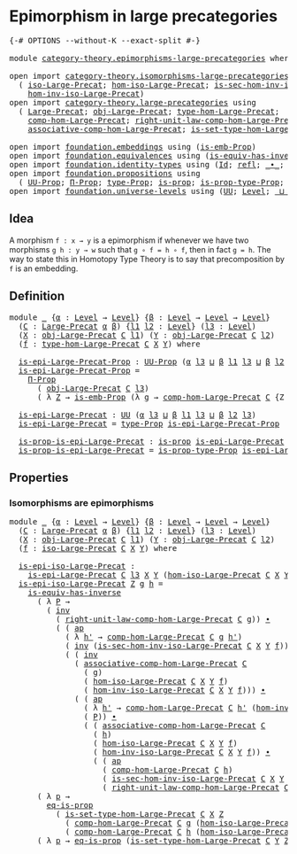 # Epimorphism in large precategories

<pre class="Agda"><a id="47" class="Symbol">{-#</a> <a id="51" class="Keyword">OPTIONS</a> <a id="59" class="Pragma">--without-K</a> <a id="71" class="Pragma">--exact-split</a> <a id="85" class="Symbol">#-}</a>

<a id="90" class="Keyword">module</a> <a id="97" href="category-theory.epimorphisms-large-precategories.html" class="Module">category-theory.epimorphisms-large-precategories</a> <a id="146" class="Keyword">where</a>

<a id="153" class="Keyword">open</a> <a id="158" class="Keyword">import</a> <a id="165" href="category-theory.isomorphisms-large-precategories.html" class="Module">category-theory.isomorphisms-large-precategories</a> <a id="214" class="Keyword">using</a>
  <a id="222" class="Symbol">(</a> <a id="224" href="category-theory.isomorphisms-large-precategories.html#1875" class="Function">iso-Large-Precat</a><a id="240" class="Symbol">;</a> <a id="242" href="category-theory.isomorphisms-large-precategories.html#2021" class="Function">hom-iso-Large-Precat</a><a id="262" class="Symbol">;</a> <a id="264" href="category-theory.isomorphisms-large-precategories.html#2396" class="Function">is-sec-hom-inv-iso-Large-Precat</a><a id="295" class="Symbol">;</a>
    <a id="301" href="category-theory.isomorphisms-large-precategories.html#2276" class="Function">hom-inv-iso-Large-Precat</a><a id="325" class="Symbol">)</a>
<a id="327" class="Keyword">open</a> <a id="332" class="Keyword">import</a> <a id="339" href="category-theory.large-precategories.html" class="Module">category-theory.large-precategories</a> <a id="375" class="Keyword">using</a>
  <a id="383" class="Symbol">(</a> <a id="385" href="category-theory.large-precategories.html#654" class="Record">Large-Precat</a><a id="397" class="Symbol">;</a> <a id="399" href="category-theory.large-precategories.html#772" class="Field">obj-Large-Precat</a><a id="415" class="Symbol">;</a> <a id="417" href="category-theory.large-precategories.html#2369" class="Function">type-hom-Large-Precat</a><a id="438" class="Symbol">;</a>
    <a id="444" href="category-theory.large-precategories.html#938" class="Field">comp-hom-Large-Precat</a><a id="465" class="Symbol">;</a> <a id="467" href="category-theory.large-precategories.html#1956" class="Field">right-unit-law-comp-hom-Large-Precat</a><a id="503" class="Symbol">;</a>
    <a id="509" href="category-theory.large-precategories.html#1294" class="Field">associative-comp-hom-Large-Precat</a><a id="542" class="Symbol">;</a> <a id="544" href="category-theory.large-precategories.html#2469" class="Function">is-set-type-hom-Large-Precat</a><a id="572" class="Symbol">)</a>

<a id="575" class="Keyword">open</a> <a id="580" class="Keyword">import</a> <a id="587" href="foundation.embeddings.html" class="Module">foundation.embeddings</a> <a id="609" class="Keyword">using</a> <a id="615" class="Symbol">(</a><a id="616" href="foundation.embeddings.html#1693" class="Function">is-emb-Prop</a><a id="627" class="Symbol">)</a>
<a id="629" class="Keyword">open</a> <a id="634" class="Keyword">import</a> <a id="641" href="foundation.equivalences.html" class="Module">foundation.equivalences</a> <a id="665" class="Keyword">using</a> <a id="671" class="Symbol">(</a><a id="672" href="foundation-core.equivalences.html#2999" class="Function">is-equiv-has-inverse</a><a id="692" class="Symbol">)</a>
<a id="694" class="Keyword">open</a> <a id="699" class="Keyword">import</a> <a id="706" href="foundation.identity-types.html" class="Module">foundation.identity-types</a> <a id="732" class="Keyword">using</a> <a id="738" class="Symbol">(</a><a id="739" href="foundation-core.identity-types.html#641" class="Datatype">Id</a><a id="741" class="Symbol">;</a> <a id="743" href="foundation-core.identity-types.html#694" class="InductiveConstructor">refl</a><a id="747" class="Symbol">;</a> <a id="749" href="foundation-core.identity-types.html#1239" class="Function Operator">_∙_</a><a id="752" class="Symbol">;</a> <a id="754" href="foundation-core.identity-types.html#2853" class="Function">ap</a><a id="756" class="Symbol">;</a> <a id="758" href="foundation-core.identity-types.html#1552" class="Function">inv</a><a id="761" class="Symbol">)</a>
<a id="763" class="Keyword">open</a> <a id="768" class="Keyword">import</a> <a id="775" href="foundation.propositions.html" class="Module">foundation.propositions</a> <a id="799" class="Keyword">using</a>
  <a id="807" class="Symbol">(</a> <a id="809" href="foundation-core.propositions.html#1380" class="Function">UU-Prop</a><a id="816" class="Symbol">;</a> <a id="818" href="foundation-core.propositions.html#6683" class="Function">Π-Prop</a><a id="824" class="Symbol">;</a> <a id="826" href="foundation-core.propositions.html#1482" class="Function">type-Prop</a><a id="835" class="Symbol">;</a> <a id="837" href="foundation-core.propositions.html#1295" class="Function">is-prop</a><a id="844" class="Symbol">;</a> <a id="846" href="foundation-core.propositions.html#1549" class="Function">is-prop-type-Prop</a><a id="863" class="Symbol">;</a> <a id="865" href="foundation-core.propositions.html#2707" class="Function">eq-is-prop</a><a id="875" class="Symbol">)</a>
<a id="877" class="Keyword">open</a> <a id="882" class="Keyword">import</a> <a id="889" href="foundation.universe-levels.html" class="Module">foundation.universe-levels</a> <a id="916" class="Keyword">using</a> <a id="922" class="Symbol">(</a><a id="923" href="foundation-core.universe-levels.html#222" class="Primitive">UU</a><a id="925" class="Symbol">;</a> <a id="927" href="Agda.Primitive.html#597" class="Postulate">Level</a><a id="932" class="Symbol">;</a> <a id="934" href="Agda.Primitive.html#810" class="Primitive Operator">_⊔_</a><a id="937" class="Symbol">)</a>
</pre>
## Idea

A morphism `f : x → y` is a epimorphism if whenever we have two morphisms `g h : y → w` such that `g ∘ f = h ∘ f`, then in fact `g = h`. The way to state this in Homotopy Type Theory is to say that precomposition by `f` is an embedding.

## Definition

<pre class="Agda"><a id="1214" class="Keyword">module</a> <a id="1221" href="category-theory.epimorphisms-large-precategories.html#1221" class="Module">_</a> <a id="1223" class="Symbol">{</a><a id="1224" href="category-theory.epimorphisms-large-precategories.html#1224" class="Bound">α</a> <a id="1226" class="Symbol">:</a> <a id="1228" href="Agda.Primitive.html#597" class="Postulate">Level</a> <a id="1234" class="Symbol">→</a> <a id="1236" href="Agda.Primitive.html#597" class="Postulate">Level</a><a id="1241" class="Symbol">}</a> <a id="1243" class="Symbol">{</a><a id="1244" href="category-theory.epimorphisms-large-precategories.html#1244" class="Bound">β</a> <a id="1246" class="Symbol">:</a> <a id="1248" href="Agda.Primitive.html#597" class="Postulate">Level</a> <a id="1254" class="Symbol">→</a> <a id="1256" href="Agda.Primitive.html#597" class="Postulate">Level</a> <a id="1262" class="Symbol">→</a> <a id="1264" href="Agda.Primitive.html#597" class="Postulate">Level</a><a id="1269" class="Symbol">}</a>
  <a id="1273" class="Symbol">(</a><a id="1274" href="category-theory.epimorphisms-large-precategories.html#1274" class="Bound">C</a> <a id="1276" class="Symbol">:</a> <a id="1278" href="category-theory.large-precategories.html#654" class="Record">Large-Precat</a> <a id="1291" href="category-theory.epimorphisms-large-precategories.html#1224" class="Bound">α</a> <a id="1293" href="category-theory.epimorphisms-large-precategories.html#1244" class="Bound">β</a><a id="1294" class="Symbol">)</a> <a id="1296" class="Symbol">{</a><a id="1297" href="category-theory.epimorphisms-large-precategories.html#1297" class="Bound">l1</a> <a id="1300" href="category-theory.epimorphisms-large-precategories.html#1300" class="Bound">l2</a> <a id="1303" class="Symbol">:</a> <a id="1305" href="Agda.Primitive.html#597" class="Postulate">Level</a><a id="1310" class="Symbol">}</a> <a id="1312" class="Symbol">(</a><a id="1313" href="category-theory.epimorphisms-large-precategories.html#1313" class="Bound">l3</a> <a id="1316" class="Symbol">:</a> <a id="1318" href="Agda.Primitive.html#597" class="Postulate">Level</a><a id="1323" class="Symbol">)</a>
  <a id="1327" class="Symbol">(</a><a id="1328" href="category-theory.epimorphisms-large-precategories.html#1328" class="Bound">X</a> <a id="1330" class="Symbol">:</a> <a id="1332" href="category-theory.large-precategories.html#772" class="Field">obj-Large-Precat</a> <a id="1349" href="category-theory.epimorphisms-large-precategories.html#1274" class="Bound">C</a> <a id="1351" href="category-theory.epimorphisms-large-precategories.html#1297" class="Bound">l1</a><a id="1353" class="Symbol">)</a> <a id="1355" class="Symbol">(</a><a id="1356" href="category-theory.epimorphisms-large-precategories.html#1356" class="Bound">Y</a> <a id="1358" class="Symbol">:</a> <a id="1360" href="category-theory.large-precategories.html#772" class="Field">obj-Large-Precat</a> <a id="1377" href="category-theory.epimorphisms-large-precategories.html#1274" class="Bound">C</a> <a id="1379" href="category-theory.epimorphisms-large-precategories.html#1300" class="Bound">l2</a><a id="1381" class="Symbol">)</a>
  <a id="1385" class="Symbol">(</a><a id="1386" href="category-theory.epimorphisms-large-precategories.html#1386" class="Bound">f</a> <a id="1388" class="Symbol">:</a> <a id="1390" href="category-theory.large-precategories.html#2369" class="Function">type-hom-Large-Precat</a> <a id="1412" href="category-theory.epimorphisms-large-precategories.html#1274" class="Bound">C</a> <a id="1414" href="category-theory.epimorphisms-large-precategories.html#1328" class="Bound">X</a> <a id="1416" href="category-theory.epimorphisms-large-precategories.html#1356" class="Bound">Y</a><a id="1417" class="Symbol">)</a> <a id="1419" class="Keyword">where</a>

  <a id="1428" href="category-theory.epimorphisms-large-precategories.html#1428" class="Function">is-epi-Large-Precat-Prop</a> <a id="1453" class="Symbol">:</a> <a id="1455" href="foundation-core.propositions.html#1380" class="Function">UU-Prop</a> <a id="1463" class="Symbol">(</a><a id="1464" href="category-theory.epimorphisms-large-precategories.html#1224" class="Bound">α</a> <a id="1466" href="category-theory.epimorphisms-large-precategories.html#1313" class="Bound">l3</a> <a id="1469" href="Agda.Primitive.html#810" class="Primitive Operator">⊔</a> <a id="1471" href="category-theory.epimorphisms-large-precategories.html#1244" class="Bound">β</a> <a id="1473" href="category-theory.epimorphisms-large-precategories.html#1297" class="Bound">l1</a> <a id="1476" href="category-theory.epimorphisms-large-precategories.html#1313" class="Bound">l3</a> <a id="1479" href="Agda.Primitive.html#810" class="Primitive Operator">⊔</a> <a id="1481" href="category-theory.epimorphisms-large-precategories.html#1244" class="Bound">β</a> <a id="1483" href="category-theory.epimorphisms-large-precategories.html#1300" class="Bound">l2</a> <a id="1486" href="category-theory.epimorphisms-large-precategories.html#1313" class="Bound">l3</a><a id="1488" class="Symbol">)</a>
  <a id="1492" href="category-theory.epimorphisms-large-precategories.html#1428" class="Function">is-epi-Large-Precat-Prop</a> <a id="1517" class="Symbol">=</a>
    <a id="1523" href="foundation-core.propositions.html#6683" class="Function">Π-Prop</a>
      <a id="1536" class="Symbol">(</a> <a id="1538" href="category-theory.large-precategories.html#772" class="Field">obj-Large-Precat</a> <a id="1555" href="category-theory.epimorphisms-large-precategories.html#1274" class="Bound">C</a> <a id="1557" href="category-theory.epimorphisms-large-precategories.html#1313" class="Bound">l3</a><a id="1559" class="Symbol">)</a>
      <a id="1567" class="Symbol">(</a> <a id="1569" class="Symbol">λ</a> <a id="1571" href="category-theory.epimorphisms-large-precategories.html#1571" class="Bound">Z</a> <a id="1573" class="Symbol">→</a> <a id="1575" href="foundation.embeddings.html#1693" class="Function">is-emb-Prop</a> <a id="1587" class="Symbol">(λ</a> <a id="1590" href="category-theory.epimorphisms-large-precategories.html#1590" class="Bound">g</a> <a id="1592" class="Symbol">→</a> <a id="1594" href="category-theory.large-precategories.html#938" class="Field">comp-hom-Large-Precat</a> <a id="1616" href="category-theory.epimorphisms-large-precategories.html#1274" class="Bound">C</a> <a id="1618" class="Symbol">{</a><a id="1619" class="Argument">Z</a> <a id="1621" class="Symbol">=</a> <a id="1623" href="category-theory.epimorphisms-large-precategories.html#1571" class="Bound">Z</a><a id="1624" class="Symbol">}</a> <a id="1626" href="category-theory.epimorphisms-large-precategories.html#1590" class="Bound">g</a> <a id="1628" href="category-theory.epimorphisms-large-precategories.html#1386" class="Bound">f</a><a id="1629" class="Symbol">))</a>

  <a id="1635" href="category-theory.epimorphisms-large-precategories.html#1635" class="Function">is-epi-Large-Precat</a> <a id="1655" class="Symbol">:</a> <a id="1657" href="foundation-core.universe-levels.html#222" class="Primitive">UU</a> <a id="1660" class="Symbol">(</a><a id="1661" href="category-theory.epimorphisms-large-precategories.html#1224" class="Bound">α</a> <a id="1663" href="category-theory.epimorphisms-large-precategories.html#1313" class="Bound">l3</a> <a id="1666" href="Agda.Primitive.html#810" class="Primitive Operator">⊔</a> <a id="1668" href="category-theory.epimorphisms-large-precategories.html#1244" class="Bound">β</a> <a id="1670" href="category-theory.epimorphisms-large-precategories.html#1297" class="Bound">l1</a> <a id="1673" href="category-theory.epimorphisms-large-precategories.html#1313" class="Bound">l3</a> <a id="1676" href="Agda.Primitive.html#810" class="Primitive Operator">⊔</a> <a id="1678" href="category-theory.epimorphisms-large-precategories.html#1244" class="Bound">β</a> <a id="1680" href="category-theory.epimorphisms-large-precategories.html#1300" class="Bound">l2</a> <a id="1683" href="category-theory.epimorphisms-large-precategories.html#1313" class="Bound">l3</a><a id="1685" class="Symbol">)</a>
  <a id="1689" href="category-theory.epimorphisms-large-precategories.html#1635" class="Function">is-epi-Large-Precat</a> <a id="1709" class="Symbol">=</a> <a id="1711" href="foundation-core.propositions.html#1482" class="Function">type-Prop</a> <a id="1721" href="category-theory.epimorphisms-large-precategories.html#1428" class="Function">is-epi-Large-Precat-Prop</a>

  <a id="1749" href="category-theory.epimorphisms-large-precategories.html#1749" class="Function">is-prop-is-epi-Large-Precat</a> <a id="1777" class="Symbol">:</a> <a id="1779" href="foundation-core.propositions.html#1295" class="Function">is-prop</a> <a id="1787" href="category-theory.epimorphisms-large-precategories.html#1635" class="Function">is-epi-Large-Precat</a>
  <a id="1809" href="category-theory.epimorphisms-large-precategories.html#1749" class="Function">is-prop-is-epi-Large-Precat</a> <a id="1837" class="Symbol">=</a> <a id="1839" href="foundation-core.propositions.html#1549" class="Function">is-prop-type-Prop</a> <a id="1857" href="category-theory.epimorphisms-large-precategories.html#1428" class="Function">is-epi-Large-Precat-Prop</a>
</pre>
## Properties

### Isomorphisms are epimorphisms

<pre class="Agda"><a id="1945" class="Keyword">module</a> <a id="1952" href="category-theory.epimorphisms-large-precategories.html#1952" class="Module">_</a> <a id="1954" class="Symbol">{</a><a id="1955" href="category-theory.epimorphisms-large-precategories.html#1955" class="Bound">α</a> <a id="1957" class="Symbol">:</a> <a id="1959" href="Agda.Primitive.html#597" class="Postulate">Level</a> <a id="1965" class="Symbol">→</a> <a id="1967" href="Agda.Primitive.html#597" class="Postulate">Level</a><a id="1972" class="Symbol">}</a> <a id="1974" class="Symbol">{</a><a id="1975" href="category-theory.epimorphisms-large-precategories.html#1975" class="Bound">β</a> <a id="1977" class="Symbol">:</a> <a id="1979" href="Agda.Primitive.html#597" class="Postulate">Level</a> <a id="1985" class="Symbol">→</a> <a id="1987" href="Agda.Primitive.html#597" class="Postulate">Level</a> <a id="1993" class="Symbol">→</a> <a id="1995" href="Agda.Primitive.html#597" class="Postulate">Level</a><a id="2000" class="Symbol">}</a>
  <a id="2004" class="Symbol">(</a><a id="2005" href="category-theory.epimorphisms-large-precategories.html#2005" class="Bound">C</a> <a id="2007" class="Symbol">:</a> <a id="2009" href="category-theory.large-precategories.html#654" class="Record">Large-Precat</a> <a id="2022" href="category-theory.epimorphisms-large-precategories.html#1955" class="Bound">α</a> <a id="2024" href="category-theory.epimorphisms-large-precategories.html#1975" class="Bound">β</a><a id="2025" class="Symbol">)</a> <a id="2027" class="Symbol">{</a><a id="2028" href="category-theory.epimorphisms-large-precategories.html#2028" class="Bound">l1</a> <a id="2031" href="category-theory.epimorphisms-large-precategories.html#2031" class="Bound">l2</a> <a id="2034" class="Symbol">:</a> <a id="2036" href="Agda.Primitive.html#597" class="Postulate">Level</a><a id="2041" class="Symbol">}</a> <a id="2043" class="Symbol">(</a><a id="2044" href="category-theory.epimorphisms-large-precategories.html#2044" class="Bound">l3</a> <a id="2047" class="Symbol">:</a> <a id="2049" href="Agda.Primitive.html#597" class="Postulate">Level</a><a id="2054" class="Symbol">)</a>
  <a id="2058" class="Symbol">(</a><a id="2059" href="category-theory.epimorphisms-large-precategories.html#2059" class="Bound">X</a> <a id="2061" class="Symbol">:</a> <a id="2063" href="category-theory.large-precategories.html#772" class="Field">obj-Large-Precat</a> <a id="2080" href="category-theory.epimorphisms-large-precategories.html#2005" class="Bound">C</a> <a id="2082" href="category-theory.epimorphisms-large-precategories.html#2028" class="Bound">l1</a><a id="2084" class="Symbol">)</a> <a id="2086" class="Symbol">(</a><a id="2087" href="category-theory.epimorphisms-large-precategories.html#2087" class="Bound">Y</a> <a id="2089" class="Symbol">:</a> <a id="2091" href="category-theory.large-precategories.html#772" class="Field">obj-Large-Precat</a> <a id="2108" href="category-theory.epimorphisms-large-precategories.html#2005" class="Bound">C</a> <a id="2110" href="category-theory.epimorphisms-large-precategories.html#2031" class="Bound">l2</a><a id="2112" class="Symbol">)</a>
  <a id="2116" class="Symbol">(</a><a id="2117" href="category-theory.epimorphisms-large-precategories.html#2117" class="Bound">f</a> <a id="2119" class="Symbol">:</a> <a id="2121" href="category-theory.isomorphisms-large-precategories.html#1875" class="Function">iso-Large-Precat</a> <a id="2138" href="category-theory.epimorphisms-large-precategories.html#2005" class="Bound">C</a> <a id="2140" href="category-theory.epimorphisms-large-precategories.html#2059" class="Bound">X</a> <a id="2142" href="category-theory.epimorphisms-large-precategories.html#2087" class="Bound">Y</a><a id="2143" class="Symbol">)</a> <a id="2145" class="Keyword">where</a>

  <a id="2154" href="category-theory.epimorphisms-large-precategories.html#2154" class="Function">is-epi-iso-Large-Precat</a> <a id="2178" class="Symbol">:</a>
    <a id="2184" href="category-theory.epimorphisms-large-precategories.html#1635" class="Function">is-epi-Large-Precat</a> <a id="2204" href="category-theory.epimorphisms-large-precategories.html#2005" class="Bound">C</a> <a id="2206" href="category-theory.epimorphisms-large-precategories.html#2044" class="Bound">l3</a> <a id="2209" href="category-theory.epimorphisms-large-precategories.html#2059" class="Bound">X</a> <a id="2211" href="category-theory.epimorphisms-large-precategories.html#2087" class="Bound">Y</a> <a id="2213" class="Symbol">(</a><a id="2214" href="category-theory.isomorphisms-large-precategories.html#2021" class="Function">hom-iso-Large-Precat</a> <a id="2235" href="category-theory.epimorphisms-large-precategories.html#2005" class="Bound">C</a> <a id="2237" href="category-theory.epimorphisms-large-precategories.html#2059" class="Bound">X</a> <a id="2239" href="category-theory.epimorphisms-large-precategories.html#2087" class="Bound">Y</a> <a id="2241" href="category-theory.epimorphisms-large-precategories.html#2117" class="Bound">f</a><a id="2242" class="Symbol">)</a>
  <a id="2246" href="category-theory.epimorphisms-large-precategories.html#2154" class="Function">is-epi-iso-Large-Precat</a> <a id="2270" href="category-theory.epimorphisms-large-precategories.html#2270" class="Bound">Z</a> <a id="2272" href="category-theory.epimorphisms-large-precategories.html#2272" class="Bound">g</a> <a id="2274" href="category-theory.epimorphisms-large-precategories.html#2274" class="Bound">h</a> <a id="2276" class="Symbol">=</a>
    <a id="2282" href="foundation-core.equivalences.html#2999" class="Function">is-equiv-has-inverse</a>
      <a id="2309" class="Symbol">(</a> <a id="2311" class="Symbol">λ</a> <a id="2313" href="category-theory.epimorphisms-large-precategories.html#2313" class="Bound">P</a> <a id="2315" class="Symbol">→</a>
        <a id="2325" class="Symbol">(</a> <a id="2327" href="foundation-core.identity-types.html#1552" class="Function">inv</a>
          <a id="2341" class="Symbol">(</a> <a id="2343" href="category-theory.large-precategories.html#1956" class="Field">right-unit-law-comp-hom-Large-Precat</a> <a id="2380" href="category-theory.epimorphisms-large-precategories.html#2005" class="Bound">C</a> <a id="2382" href="category-theory.epimorphisms-large-precategories.html#2272" class="Bound">g</a><a id="2383" class="Symbol">))</a> <a id="2386" href="foundation-core.identity-types.html#1239" class="Function Operator">∙</a>
          <a id="2398" class="Symbol">(</a> <a id="2400" class="Symbol">(</a> <a id="2402" href="foundation-core.identity-types.html#2853" class="Function">ap</a>
            <a id="2417" class="Symbol">(</a> <a id="2419" class="Symbol">λ</a> <a id="2421" href="category-theory.epimorphisms-large-precategories.html#2421" class="Bound">h&#39;</a> <a id="2424" class="Symbol">→</a> <a id="2426" href="category-theory.large-precategories.html#938" class="Field">comp-hom-Large-Precat</a> <a id="2448" href="category-theory.epimorphisms-large-precategories.html#2005" class="Bound">C</a> <a id="2450" href="category-theory.epimorphisms-large-precategories.html#2272" class="Bound">g</a> <a id="2452" href="category-theory.epimorphisms-large-precategories.html#2421" class="Bound">h&#39;</a><a id="2454" class="Symbol">)</a>
            <a id="2468" class="Symbol">(</a> <a id="2470" href="foundation-core.identity-types.html#1552" class="Function">inv</a> <a id="2474" class="Symbol">(</a><a id="2475" href="category-theory.isomorphisms-large-precategories.html#2396" class="Function">is-sec-hom-inv-iso-Large-Precat</a> <a id="2507" href="category-theory.epimorphisms-large-precategories.html#2005" class="Bound">C</a> <a id="2509" href="category-theory.epimorphisms-large-precategories.html#2059" class="Bound">X</a> <a id="2511" href="category-theory.epimorphisms-large-precategories.html#2087" class="Bound">Y</a> <a id="2513" href="category-theory.epimorphisms-large-precategories.html#2117" class="Bound">f</a><a id="2514" class="Symbol">)))</a> <a id="2518" href="foundation-core.identity-types.html#1239" class="Function Operator">∙</a>
            <a id="2532" class="Symbol">(</a> <a id="2534" class="Symbol">(</a> <a id="2536" href="foundation-core.identity-types.html#1552" class="Function">inv</a>
              <a id="2554" class="Symbol">(</a> <a id="2556" href="category-theory.large-precategories.html#1294" class="Field">associative-comp-hom-Large-Precat</a> <a id="2590" href="category-theory.epimorphisms-large-precategories.html#2005" class="Bound">C</a>
                <a id="2608" class="Symbol">(</a> <a id="2610" href="category-theory.epimorphisms-large-precategories.html#2272" class="Bound">g</a><a id="2611" class="Symbol">)</a>
                <a id="2629" class="Symbol">(</a> <a id="2631" href="category-theory.isomorphisms-large-precategories.html#2021" class="Function">hom-iso-Large-Precat</a> <a id="2652" href="category-theory.epimorphisms-large-precategories.html#2005" class="Bound">C</a> <a id="2654" href="category-theory.epimorphisms-large-precategories.html#2059" class="Bound">X</a> <a id="2656" href="category-theory.epimorphisms-large-precategories.html#2087" class="Bound">Y</a> <a id="2658" href="category-theory.epimorphisms-large-precategories.html#2117" class="Bound">f</a><a id="2659" class="Symbol">)</a>
                <a id="2677" class="Symbol">(</a> <a id="2679" href="category-theory.isomorphisms-large-precategories.html#2276" class="Function">hom-inv-iso-Large-Precat</a> <a id="2704" href="category-theory.epimorphisms-large-precategories.html#2005" class="Bound">C</a> <a id="2706" href="category-theory.epimorphisms-large-precategories.html#2059" class="Bound">X</a> <a id="2708" href="category-theory.epimorphisms-large-precategories.html#2087" class="Bound">Y</a> <a id="2710" href="category-theory.epimorphisms-large-precategories.html#2117" class="Bound">f</a><a id="2711" class="Symbol">)))</a> <a id="2715" href="foundation-core.identity-types.html#1239" class="Function Operator">∙</a>
              <a id="2731" class="Symbol">(</a> <a id="2733" class="Symbol">(</a> <a id="2735" href="foundation-core.identity-types.html#2853" class="Function">ap</a>
                <a id="2754" class="Symbol">(</a> <a id="2756" class="Symbol">λ</a> <a id="2758" href="category-theory.epimorphisms-large-precategories.html#2758" class="Bound">h&#39;</a> <a id="2761" class="Symbol">→</a> <a id="2763" href="category-theory.large-precategories.html#938" class="Field">comp-hom-Large-Precat</a> <a id="2785" href="category-theory.epimorphisms-large-precategories.html#2005" class="Bound">C</a> <a id="2787" href="category-theory.epimorphisms-large-precategories.html#2758" class="Bound">h&#39;</a> <a id="2790" class="Symbol">(</a><a id="2791" href="category-theory.isomorphisms-large-precategories.html#2276" class="Function">hom-inv-iso-Large-Precat</a> <a id="2816" href="category-theory.epimorphisms-large-precategories.html#2005" class="Bound">C</a> <a id="2818" href="category-theory.epimorphisms-large-precategories.html#2059" class="Bound">X</a> <a id="2820" href="category-theory.epimorphisms-large-precategories.html#2087" class="Bound">Y</a> <a id="2822" href="category-theory.epimorphisms-large-precategories.html#2117" class="Bound">f</a><a id="2823" class="Symbol">))</a>
                <a id="2842" class="Symbol">(</a> <a id="2844" href="category-theory.epimorphisms-large-precategories.html#2313" class="Bound">P</a><a id="2845" class="Symbol">))</a> <a id="2848" href="foundation-core.identity-types.html#1239" class="Function Operator">∙</a>
                <a id="2866" class="Symbol">(</a> <a id="2868" class="Symbol">(</a> <a id="2870" href="category-theory.large-precategories.html#1294" class="Field">associative-comp-hom-Large-Precat</a> <a id="2904" href="category-theory.epimorphisms-large-precategories.html#2005" class="Bound">C</a>
                  <a id="2924" class="Symbol">(</a> <a id="2926" href="category-theory.epimorphisms-large-precategories.html#2274" class="Bound">h</a><a id="2927" class="Symbol">)</a>
                  <a id="2947" class="Symbol">(</a> <a id="2949" href="category-theory.isomorphisms-large-precategories.html#2021" class="Function">hom-iso-Large-Precat</a> <a id="2970" href="category-theory.epimorphisms-large-precategories.html#2005" class="Bound">C</a> <a id="2972" href="category-theory.epimorphisms-large-precategories.html#2059" class="Bound">X</a> <a id="2974" href="category-theory.epimorphisms-large-precategories.html#2087" class="Bound">Y</a> <a id="2976" href="category-theory.epimorphisms-large-precategories.html#2117" class="Bound">f</a><a id="2977" class="Symbol">)</a>
                  <a id="2997" class="Symbol">(</a> <a id="2999" href="category-theory.isomorphisms-large-precategories.html#2276" class="Function">hom-inv-iso-Large-Precat</a> <a id="3024" href="category-theory.epimorphisms-large-precategories.html#2005" class="Bound">C</a> <a id="3026" href="category-theory.epimorphisms-large-precategories.html#2059" class="Bound">X</a> <a id="3028" href="category-theory.epimorphisms-large-precategories.html#2087" class="Bound">Y</a> <a id="3030" href="category-theory.epimorphisms-large-precategories.html#2117" class="Bound">f</a><a id="3031" class="Symbol">))</a> <a id="3034" href="foundation-core.identity-types.html#1239" class="Function Operator">∙</a>
                  <a id="3054" class="Symbol">(</a> <a id="3056" class="Symbol">(</a> <a id="3058" href="foundation-core.identity-types.html#2853" class="Function">ap</a>
                    <a id="3081" class="Symbol">(</a> <a id="3083" href="category-theory.large-precategories.html#938" class="Field">comp-hom-Large-Precat</a> <a id="3105" href="category-theory.epimorphisms-large-precategories.html#2005" class="Bound">C</a> <a id="3107" href="category-theory.epimorphisms-large-precategories.html#2274" class="Bound">h</a><a id="3108" class="Symbol">)</a>
                    <a id="3130" class="Symbol">(</a> <a id="3132" href="category-theory.isomorphisms-large-precategories.html#2396" class="Function">is-sec-hom-inv-iso-Large-Precat</a> <a id="3164" href="category-theory.epimorphisms-large-precategories.html#2005" class="Bound">C</a> <a id="3166" href="category-theory.epimorphisms-large-precategories.html#2059" class="Bound">X</a> <a id="3168" href="category-theory.epimorphisms-large-precategories.html#2087" class="Bound">Y</a> <a id="3170" href="category-theory.epimorphisms-large-precategories.html#2117" class="Bound">f</a><a id="3171" class="Symbol">))</a> <a id="3174" href="foundation-core.identity-types.html#1239" class="Function Operator">∙</a>
                    <a id="3196" class="Symbol">(</a> <a id="3198" href="category-theory.large-precategories.html#1956" class="Field">right-unit-law-comp-hom-Large-Precat</a> <a id="3235" href="category-theory.epimorphisms-large-precategories.html#2005" class="Bound">C</a> <a id="3237" href="category-theory.epimorphisms-large-precategories.html#2274" class="Bound">h</a><a id="3238" class="Symbol">)))))))</a>
      <a id="3252" class="Symbol">(</a> <a id="3254" class="Symbol">λ</a> <a id="3256" href="category-theory.epimorphisms-large-precategories.html#3256" class="Bound">p</a> <a id="3258" class="Symbol">→</a>
        <a id="3268" href="foundation-core.propositions.html#2707" class="Function">eq-is-prop</a>
          <a id="3289" class="Symbol">(</a> <a id="3291" href="category-theory.large-precategories.html#2469" class="Function">is-set-type-hom-Large-Precat</a> <a id="3320" href="category-theory.epimorphisms-large-precategories.html#2005" class="Bound">C</a> <a id="3322" href="category-theory.epimorphisms-large-precategories.html#2059" class="Bound">X</a> <a id="3324" href="category-theory.epimorphisms-large-precategories.html#2270" class="Bound">Z</a>
            <a id="3338" class="Symbol">(</a> <a id="3340" href="category-theory.large-precategories.html#938" class="Field">comp-hom-Large-Precat</a> <a id="3362" href="category-theory.epimorphisms-large-precategories.html#2005" class="Bound">C</a> <a id="3364" href="category-theory.epimorphisms-large-precategories.html#2272" class="Bound">g</a> <a id="3366" class="Symbol">(</a><a id="3367" href="category-theory.isomorphisms-large-precategories.html#2021" class="Function">hom-iso-Large-Precat</a> <a id="3388" href="category-theory.epimorphisms-large-precategories.html#2005" class="Bound">C</a> <a id="3390" href="category-theory.epimorphisms-large-precategories.html#2059" class="Bound">X</a> <a id="3392" href="category-theory.epimorphisms-large-precategories.html#2087" class="Bound">Y</a> <a id="3394" href="category-theory.epimorphisms-large-precategories.html#2117" class="Bound">f</a><a id="3395" class="Symbol">))</a>
            <a id="3410" class="Symbol">(</a> <a id="3412" href="category-theory.large-precategories.html#938" class="Field">comp-hom-Large-Precat</a> <a id="3434" href="category-theory.epimorphisms-large-precategories.html#2005" class="Bound">C</a> <a id="3436" href="category-theory.epimorphisms-large-precategories.html#2274" class="Bound">h</a> <a id="3438" class="Symbol">(</a><a id="3439" href="category-theory.isomorphisms-large-precategories.html#2021" class="Function">hom-iso-Large-Precat</a> <a id="3460" href="category-theory.epimorphisms-large-precategories.html#2005" class="Bound">C</a> <a id="3462" href="category-theory.epimorphisms-large-precategories.html#2059" class="Bound">X</a> <a id="3464" href="category-theory.epimorphisms-large-precategories.html#2087" class="Bound">Y</a> <a id="3466" href="category-theory.epimorphisms-large-precategories.html#2117" class="Bound">f</a><a id="3467" class="Symbol">))))</a>
      <a id="3478" class="Symbol">(</a> <a id="3480" class="Symbol">λ</a> <a id="3482" href="category-theory.epimorphisms-large-precategories.html#3482" class="Bound">p</a> <a id="3484" class="Symbol">→</a> <a id="3486" href="foundation-core.propositions.html#2707" class="Function">eq-is-prop</a> <a id="3497" class="Symbol">(</a><a id="3498" href="category-theory.large-precategories.html#2469" class="Function">is-set-type-hom-Large-Precat</a> <a id="3527" href="category-theory.epimorphisms-large-precategories.html#2005" class="Bound">C</a> <a id="3529" href="category-theory.epimorphisms-large-precategories.html#2087" class="Bound">Y</a> <a id="3531" href="category-theory.epimorphisms-large-precategories.html#2270" class="Bound">Z</a> <a id="3533" href="category-theory.epimorphisms-large-precategories.html#2272" class="Bound">g</a> <a id="3535" href="category-theory.epimorphisms-large-precategories.html#2274" class="Bound">h</a><a id="3536" class="Symbol">))</a>
</pre>